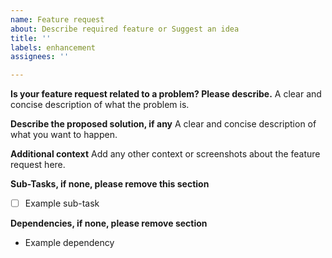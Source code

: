 ```yaml
---
name: Feature request
about: Describe required feature or Suggest an idea
title: ''
labels: enhancement
assignees: ''

---
```


**Is your feature request related to a problem? Please describe.**
A clear and concise description of what the problem is.

**Describe the proposed solution, if any**
A clear and concise description of what you want to happen.

**Additional context**
Add any other context or screenshots about the feature request here.

**Sub-Tasks, if none, please remove this section**
- [ ] Example sub-task

**Dependencies, if none, please remove section**
- Example dependency
